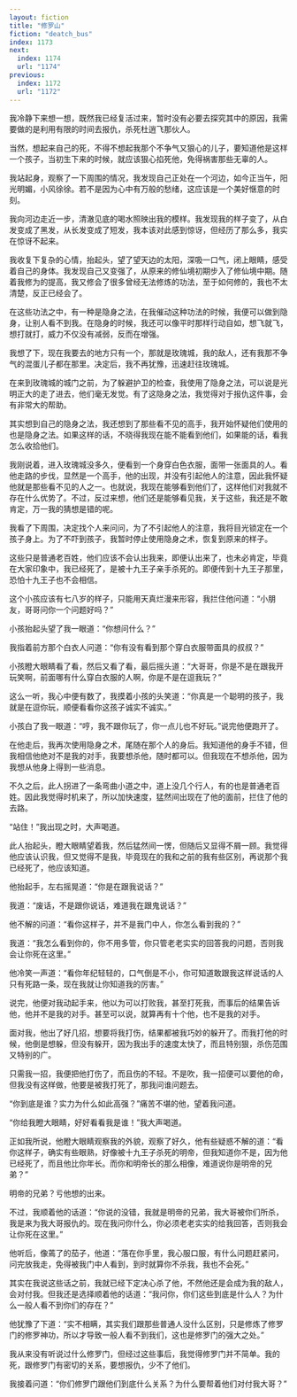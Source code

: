 ```yaml
---
layout: fiction
title: "修罗山"
fiction: "deatch_bus"
index: 1173
next:
  index: 1174
  url: "1174"
previous:
  index: 1172
  url: "1172"
---
```

我冷静下来想一想，既然我已经复活过来，暂时没有必要去探究其中的原因，我需要做的是利用有限的时间去报仇，杀死杜逍飞那伙人。

当然，想起来自己的死，不得不想起我那个不争气又狠心的儿子，要知道他是这样一个孩子，当初生下来的时候，就应该狠心掐死他，免得祸害那些无辜的人。

我站起身，观察了一下周围的情况，我发现自己正处在一个河边，如今正当午，阳光明媚，小风徐徐。若不是因为心中有万般的愁绪，这应该是一个美好惬意的时刻。

我向河边走近一步，清澈见底的喝水照映出我的模样。我发现我的样子变了，从白发变成了黑发，从长发变成了短发，我本该对此感到惊讶，但经历了那么多，我实在惊讶不起来。

我收复下复杂的心情，抬起头，望了望天边的太阳，深吸一口气，闭上眼睛，感受着自己的身体。我发现自己又变强了，从原来的修仙境初期步入了修仙境中期。随着我修为的提高，我又修会了很多曾经无法修炼的功法，至于如何修的，我也不太清楚，反正已经会了。

在这些功法之中，有一种是隐身之法，在我催动这种功法的时候，我便可以做到隐身，让别人看不到我。在隐身的时候，我还可以像平时那样行动自如，想飞就飞，想打就打，威力不仅没有减弱，反而在增强。

我想了下，现在我要去的地方只有一个，那就是玫瑰城，我的敌人，还有我那不争气的混蛋儿子都在那里。决定后，我不再犹豫，迅速赶往玫瑰城。

在来到玫瑰城的城门之前，为了躲避护卫的检查，我使用了隐身之法，可以说是光明正大的走了进去，他们毫无发觉。有了这隐身之法，我觉得对于报仇这件事，会有非常大的帮助。

其实想到自己的隐身之法，我还想到了那些看不见的高手，我开始怀疑他们使用的也是隐身之法。如果这样的话，不晓得我现在能不能看到他们，如果能的话，看我怎么收拾他们。

我刚说着，进入玫瑰城没多久，便看到一个身穿白色衣服，面带一张面具的人。看他走路的步伐，显然是一个高手，他的出现，并没有引起他人的注意，因此我怀疑他就是那些看不见的人之一。也就说，我现在能够看到他们了，这样他们对我就不存在什么优势了。不过，反过来想，他们还是能够看见我，关于这些，我还是不敢肯定，万一我的猜想是错的呢。

我看了下周围，决定找个人来问问，为了不引起他人的注意，我将目光锁定在一个孩子身上。为了不吓到孩子，我暂时停止使用隐身之术，恢复到原来的样子。

这些只是普通老百姓，他们应该不会认出我来，即便认出来了，也未必肯定，毕竟在大家印象中，我已经死了，是被十九王子亲手杀死的。即便传到十九王子那里，恐怕十九王子也不会相信。

这个小孩应该有七八岁的样子，只能用天真烂漫来形容，我拦住他问道：“小朋友，哥哥问你一个问题好吗？”

小孩抬起头望了我一眼道：“你想问什么？”

我指着前方那个白衣人问道：“你有没有看到那个穿白衣服带面具的叔叔？”

小孩瞪大眼睛看了看，然后又看了看，最后摇头道：“大哥哥，你是不是在跟我开玩笑啊，前面哪有什么穿白衣服的人啊，你是不是在逗我玩？”

这么一听，我心中便有数了，我摸着小孩的头笑道：“你真是一个聪明的孩子，我就是在逗你玩，顺便看看你这孩子诚实不诚实。”

小孩白了我一眼道：“哼，我不跟你玩了，你一点儿也不好玩。”说完他便跑开了。

在他走后，我再次使用隐身之术，尾随在那个人的身后。我知道他的身手不错，但我相信他绝对不是我的对手，我要想杀他，随时都可以。但我现在不想杀他，因为我想从他身上得到一些消息。

不久之后，此人拐进了一条弯曲小道之中，道上没几个行人，有的也是普通老百姓。因此我觉得时机来了，所以加快速度，猛然间出现在了他的面前，拦住了他的去路。

“站住！”我出现之时，大声喝道。

此人抬起头，瞪大眼睛望着我，然后猛然间一愣，但随后又显得不屑一顾。我觉得他应该认识我，但又觉得不是我，毕竟现在的我和之前的我有些区别，再说那个我已经死了，他应该知道。

他抬起手，左右摇晃道：“你是在跟我说话？”

我道：“废话，不是跟你说话，难道我在跟鬼说话？”

他不解的问道：“看你这样子，并不是我门中人，你怎么看到我的？”

我道：“我怎么看到你的，你不用多管，你只管老老实实的回答我的问题，否则我会让你死在这里。”

他冷笑一声道：“看你年纪轻轻的，口气倒是不小，你可知道敢跟我这样说话的人只有死路一条，现在我就让你知道我的厉害。”

说完，他便对我动起手来，他以为可以打败我，甚至打死我，而事后的结果告诉他，他并不是我的对手。甚至可以说，就算再有十个他，也不是我的对手。

面对我，他出了好几招，想要将我打伤，结果都被我巧妙的躲开了。而我打他的时候，他倒是想躲，但没有躲开，因为我出手的速度太快了，而且特别狠，杀伤范围又特别的广。

只需我一招，我便把他打伤了，而且伤的不轻。不是吹，我一招便可以要他的命，但我没有这样做，他要是被我打死了，那我问谁问题去。

“你到底是谁？实力为什么如此高强？”痛苦不堪的他，望着我问道。

“你给我瞪大眼睛，好好看看我是谁！”我大声喝道。

正如我所说，他瞪大眼睛观察我的外貌，观察了好久，他有些疑惑不解的道：“看你这样子，确实有些眼熟，好像被十九王子杀死的明帝，但我知道你不是，因为他已经死了，而且他比你年长。而你和明帝长的那么相像，难道说你是明帝的兄弟？”

明帝的兄弟？亏他想的出来。

不过，我顺着他的话道：“你说的没错，我就是明帝的兄弟，我大哥被你们所杀，我是来为我大哥报仇的。现在我问你什么，你必须老老实实的给我回答，否则我会让你死在这里。”

他听后，像蔫了的茄子，他道：“落在你手里，我心服口服，有什么问题赶紧问，问完放我走，免得被我门中人看到，到时就算你不杀我，我也不会死。”

其实在我说这些话之前，我就已经下定决心杀了他，不然他还是会成为我的敌人，会对付我。但我还是选择顺着他的话道：“我问你，你们这些到底是什么人？为什么一般人看不到你们的存在？”

他犹豫了下道：“实不相瞒，其实我们跟那些普通人没什么区别，只是修炼了修罗门的修罗神功，所以才导致一般人看不到我们，这也是修罗门的强大之处。”

我从来没有听说过什么修罗门，但经过这些事后，我觉得修罗门并不简单。我的死，跟修罗门有密切的关系，要想报仇，少不了他们。

我接着问道：“你们修罗门跟他们到底什么关系？为什么要帮着他们对付我大哥？”
